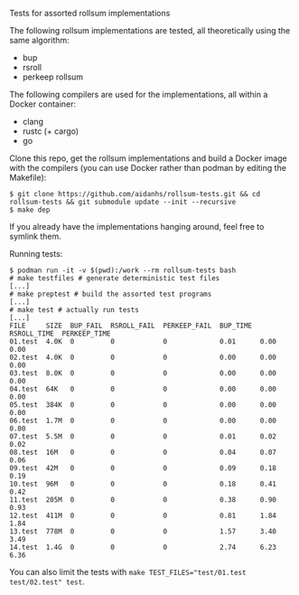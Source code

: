 Tests for assorted rollsum implementations

The following rollsum implementations are tested, all theoretically using the same algorithm:
 - bup
 - rsroll
 - perkeep rollsum

The following compilers are used for the implementations, all within a Docker container:
 - clang
 - rustc (+ cargo)
 - go

Clone this repo, get the rollsum implementations and build a Docker image with the compilers (you can use Docker rather than podman by editing the Makefile):

```
$ git clone https://github.com/aidanhs/rollsum-tests.git && cd rollsum-tests && git submodule update --init --recursive
$ make dep
```
If you already have the implementations hanging around, feel free to symlink them.

Running tests:
```
$ podman run -it -v $(pwd):/work --rm rollsum-tests bash
# make testfiles # generate deterministic test files
[...]
# make preptest # build the assorted test programs
[...]
# make test # actually run tests
[...]
FILE     SIZE  BUP_FAIL  RSROLL_FAIL  PERKEEP_FAIL  BUP_TIME  RSROLL_TIME  PERKEEP_TIME
01.test  4.0K  0         0            0             0.01      0.00         0.00
02.test  4.0K  0         0            0             0.00      0.00         0.00
03.test  8.0K  0         0            0             0.00      0.00         0.00
04.test  64K   0         0            0             0.00      0.00         0.00
05.test  384K  0         0            0             0.00      0.00         0.00
06.test  1.7M  0         0            0             0.00      0.00         0.00
07.test  5.5M  0         0            0             0.01      0.02         0.02
08.test  16M   0         0            0             0.04      0.07         0.06
09.test  42M   0         0            0             0.09      0.18         0.19
10.test  96M   0         0            0             0.18      0.41         0.42
11.test  205M  0         0            0             0.38      0.90         0.93
12.test  411M  0         0            0             0.81      1.84         1.84
13.test  778M  0         0            0             1.57      3.40         3.49
14.test  1.4G  0         0            0             2.74      6.23         6.36
```
You can also limit the tests with `make TEST_FILES="test/01.test test/02.test" test`.
